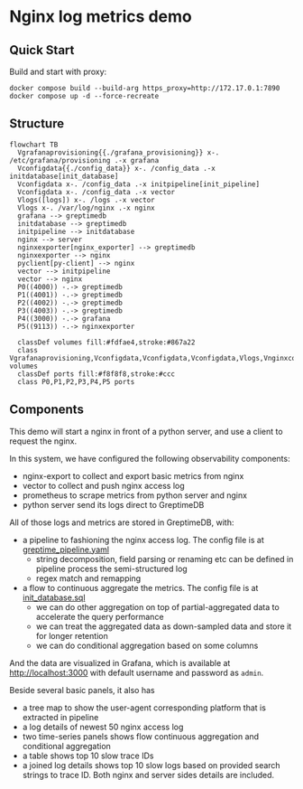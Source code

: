 # Nginx log metrics demo

## Quick Start

Build and start with proxy:

```shell
docker compose build --build-arg https_proxy=http://172.17.0.1:7890
docker compose up -d --force-recreate
```

## Structure

<!-- This chart is generated by https://derlin.github.io/docker-compose-viz-mermaid/ -->

```mermaid
flowchart TB
  Vgrafanaprovisioning{{./grafana_provisioning}} x-. /etc/grafana/provisioning .-x grafana
  Vconfigdata{{./config_data}} x-. /config_data .-x initdatabase[init_database]
  Vconfigdata x-. /config_data .-x initpipeline[init_pipeline]
  Vconfigdata x-. /config_data .-x vector
  Vlogs([logs]) x-. /logs .-x vector
  Vlogs x-. /var/log/nginx .-x nginx
  grafana --> greptimedb
  initdatabase --> greptimedb
  initpipeline --> initdatabase
  nginx --> server
  nginxexporter[nginx_exporter] --> greptimedb
  nginxexporter --> nginx
  pyclient[py-client] --> nginx
  vector --> initpipeline
  vector --> nginx
  P0((4000)) -.-> greptimedb
  P1((4001)) -.-> greptimedb
  P2((4002)) -.-> greptimedb
  P3((4003)) -.-> greptimedb
  P4((3000)) -.-> grafana
  P5((9113)) -.-> nginxexporter

  classDef volumes fill:#fdfae4,stroke:#867a22
  class Vgrafanaprovisioning,Vconfigdata,Vconfigdata,Vconfigdata,Vlogs,Vnginxconfnginxconf,Vlogs,Vconfigdataprometheusgreptimedbyml volumes
  classDef ports fill:#f8f8f8,stroke:#ccc
  class P0,P1,P2,P3,P4,P5 ports
```

## Components

This demo will start a nginx in front of a python server, and use a client to request the nginx.

In this system, we have configured the following observability components:
- nginx-export to collect and export basic metrics from nginx
- vector to collect and push nginx access log
- prometheus to scrape metrics from python server and nginx
- python server send its logs direct to GreptimeDB

All of those logs and metrics are stored in GreptimeDB, with:
- a pipeline to fashioning the nginx access log. The config file is at [greptime_pipeline.yaml](./config_data/greptime_pipeline.yaml)
  - string decomposition, field parsing or renaming etc can be defined in pipeline process the semi-structured log
  - regex match and remapping
- a flow to continuous aggregate the metrics. The config file is at [init_database.sql](./config_data/init_database.sql)
  - we can do other aggregation on top of partial-aggregated data to accelerate the query performance
  - we can treat the aggregated data as down-sampled data and store it for longer retention
  - we can do conditional aggregation based on some columns

And the data are visualized in Grafana, which is available at [http://localhost:3000](http://localhost:3000) with default username and password as `admin`.

Beside several basic panels, it also has
- a tree map to show the user-agent corresponding platform that is extracted in pipeline
- a log details of newest 50 nginx access log
- two time-series panels shows flow continuous aggregation and conditional aggregation
- a table shows top 10 slow trace IDs
- a joined log details shows top 10 slow logs based on provided search strings to trace ID. Both nginx and server sides details are included.
